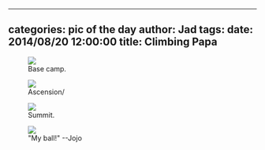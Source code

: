
---
categories: pic of the day
author: Jad
tags: 
date: 2014/08/20 12:00:00
title: Climbing Papa
---
<figure>
<img src="/img/2014/08/20/img_20140820_170103514_medium.jpg" />
<figcaption>Base camp.</figcaption>
</figure>

<figure>
<img src="/img/2014/08/20/img_20140820_170123749_medium.jpg" />
<figcaption>Ascension/</figcaption>
</figure>


<figure>
<img src="/img/2014/08/20/img_20140820_170134271_medium.jpg" />
<figcaption>Summit.</figcaption>
</figure>

<figure>
<img src="/img/2014/08/20/img_20140820_084458269_medium.jpg" />
<figcaption>"My ball!" --Jojo</figcaption>
</figure>
